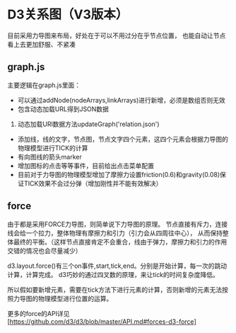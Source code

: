 # D3关系图（V3版本）
 目前采用力导图来布局，好处在于可以不用过分在乎节点位置，
 也能自动让节点看上去更加舒服、不紧凑

## graph.js
主要逻辑在graph.js里面：
- 可以通过addNode(nodeArrays,linkArrays)进行新增，必须是数组否则无效
- 包含动态加载URL得到JSON数据
1. 动态加载URl数据方法updateGraph('relation.json')
- 添加线，线的文字，节点图，节点文字四个元素，这四个元素会根据力导图的物理模型进行TICK的计算
- 有向图线的箭头marker
- 增加图标的点击等等事件，目前给出点击菜单配置
- 目前对于力导图的物理模型增加了摩擦力设置friction(0.6)和gravity(0.08)保证TICK效果不会过分弹（增加刚性并不能有效解决）

## force
由于都是采用FORCE力导图，则简单说下力导图的原理。
节点直接有斥力，连接线会给一个拉力，整体物理有摩擦力和引力（引力会从四周往中心），
从而保持整体最终的平衡。（这样节点直接肯定不会重合，线由于弹力，摩擦力和引力的作用交错的情况也会尽量减少）

d3.layout.force()有三个on事件,start,tick,end。分别是开始计算，每一次的跳动计算，计算完成。
d3巧妙的通过四叉数的原理，来让tick的时间复杂度降低。

所以假如要新增元素，需要在tick方法下进行元素的计算，否则新增的元素无法按照力导图的物理模型进行位置的运算。

更多的force的API详见 [https://github.com/d3/d3/blob/master/API.md#forces-d3-force]